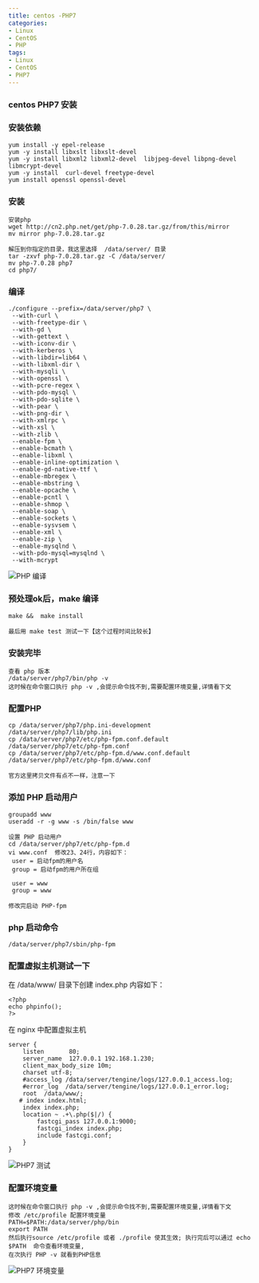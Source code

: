 ```yaml
---
title: centos -PHP7
categories: 
- Linux
- CentOS
- PHP
tags:
- Linux
- CentOS
- PHP7
---
```

### centos  PHP7 安装

### 安装依赖

```
yum install -y epel-release
yum -y install libxslt libxslt-devel
yum -y install libxml2 libxml2-devel  libjpeg-devel libpng-devel  libmcrypt-devel
yum -y install  curl-devel freetype-devel
yum install openssl openssl-devel
```

### 安装

```
安装php
wget http://cn2.php.net/get/php-7.0.28.tar.gz/from/this/mirror
mv mirror php-7.0.28.tar.gz

解压到你指定的目录，我这里选择  /data/server/ 目录
tar -zxvf php-7.0.28.tar.gz -C /data/server/
mv php-7.0.28 php7
cd php7/
```



### 编译

```
./configure --prefix=/data/server/php7 \
 --with-curl \
 --with-freetype-dir \
 --with-gd \
 --with-gettext \
 --with-iconv-dir \
 --with-kerberos \
 --with-libdir=lib64 \
 --with-libxml-dir \
 --with-mysqli \
 --with-openssl \
 --with-pcre-regex \
 --with-pdo-mysql \
 --with-pdo-sqlite \
 --with-pear \
 --with-png-dir \
 --with-xmlrpc \
 --with-xsl \
 --with-zlib \
 --enable-fpm \
 --enable-bcmath \
 --enable-libxml \
 --enable-inline-optimization \
 --enable-gd-native-ttf \
 --enable-mbregex \
 --enable-mbstring \
 --enable-opcache \
 --enable-pcntl \
 --enable-shmop \
 --enable-soap \
 --enable-sockets \
 --enable-sysvsem \
 --enable-xml \
 --enable-zip \
 --enable-mysqlnd \
 --with-pdo-mysql=mysqlnd \
 --with-mcrypt
```

![PHP 编译](/img/centos/php/configure.png "PHP 编译")

### 预处理ok后，make 编译

```
make &&  make install

最后用 make test 测试一下【这个过程时间比较长】
```

### 安装完毕

```
查看 php 版本
/data/server/php7/bin/php -v
这时候在命令窗口执行 php -v ,会提示命令找不到,需要配置环境变量,详情看下文
```

### 配置PHP

```
cp /data/server/php7/php.ini-development   /data/server/php7/lib/php.ini
cp /data/server/php7/etc/php-fpm.conf.default /data/server/php7/etc/php-fpm.conf
cp /data/server/php7/etc/php-fpm.d/www.conf.default /data/server/php7/etc/php-fpm.d/www.conf

官方这里拷贝文件有点不一样，注意一下
```

### 添加 PHP 启动用户

```
groupadd www
useradd -r -g www -s /bin/false www

设置 PHP 启动用户
cd /data/server/php7/etc/php-fpm.d
vi www.conf  修改23、24行，内容如下：
 user = 启动fpm的用户名
 group = 启动fpm的用户所在组
 
 user = www
 group = www

修改完启动 PHP-fpm
```

### php 启动命令

```
/data/server/php7/sbin/php-fpm
```

### 配置虚拟主机测试一下

在 /data/www/ 目录下创建 index.php 内容如下：

```
<?php
echo phpinfo();
?>

```

在 nginx 中配置虚拟主机

```
server {
    listen       80;
    server_name  127.0.0.1 192.168.1.230;
    client_max_body_size 10m;
    charset utf-8;
    #access_log /data/server/tengine/logs/127.0.0.1_access.log;
    #error_log  /data/server/tengine/logs/127.0.0.1_error.log;
    root  /data/www/;
   # index index.html;
    index index.php;
    location ~ .+\.php($|/) {
        fastcgi_pass 127.0.0.1:9000;
        fastcgi_index index.php;
        include fastcgi.conf;
    }
}
```

![PHP7 测试](/img/centos/php/php7_test.png "PHP7 测试")

### 配置环境变量

```
这时候在命令窗口执行 php -v ,会提示命令找不到,需要配置环境变量,详情看下文
修改 /etc/profile 配置环境变量
PATH=$PATH:/data/server/php/bin
export PATH
然后执行source /etc/profile 或者 ./profile 使其生效; 执行完后可以通过 echo $PATH  命令查看环境变量,
在次执行 PHP -v 就看到PHP信息
```

![PHP7 环境变量](/img/centos/php/php_env.png "PHP7 环境变量")































